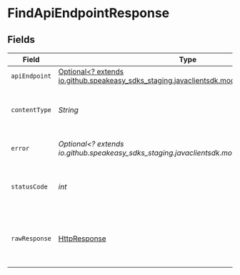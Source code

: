 # FindApiEndpointResponse


## Fields

| Field                                                                                                                              | Type                                                                                                                               | Required                                                                                                                           | Description                                                                                                                        |
| ---------------------------------------------------------------------------------------------------------------------------------- | ---------------------------------------------------------------------------------------------------------------------------------- | ---------------------------------------------------------------------------------------------------------------------------------- | ---------------------------------------------------------------------------------------------------------------------------------- |
| `apiEndpoint`                                                                                                                      | [Optional<? extends io.github.speakeasy_sdks_staging.javaclientsdk.models.shared.ApiEndpoint>](../../models/shared/ApiEndpoint.md) | :heavy_minus_sign:                                                                                                                 | OK                                                                                                                                 |
| `contentType`                                                                                                                      | *String*                                                                                                                           | :heavy_check_mark:                                                                                                                 | HTTP response content type for this operation                                                                                      |
| `error`                                                                                                                            | *Optional<? extends io.github.speakeasy_sdks_staging.javaclientsdk.models.errors.Error>*                                           | :heavy_minus_sign:                                                                                                                 | Default error response                                                                                                             |
| `statusCode`                                                                                                                       | *int*                                                                                                                              | :heavy_check_mark:                                                                                                                 | HTTP response status code for this operation                                                                                       |
| `rawResponse`                                                                                                                      | [HttpResponse<InputStream>](https://docs.oracle.com/en/java/javase/11/docs/api/java.net.http/java/net/http/HttpResponse.html)      | :heavy_check_mark:                                                                                                                 | Raw HTTP response; suitable for custom response parsing                                                                            |